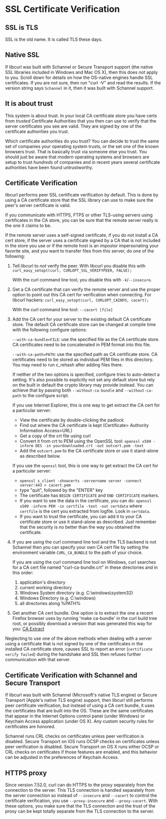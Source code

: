 SSL Certificate Verification
============================

SSL is TLS
----------

SSL is the old name. It is called TLS these days.

Native SSL
----------

If libcurl was built with Schannel or Secure Transport support (the native SSL
libraries included in Windows and Mac OS X), then this does not apply to
you. Scroll down for details on how the OS-native engines handle SSL
certificates. If you are not sure, then run "curl -V" and read the results. If
the version string says `Schannel` in it, then it was built with Schannel
support.

It is about trust
-----------------

This system is about trust. In your local CA certificate store you have certs
from *trusted* Certificate Authorities that you then can use to verify that
the server certificates you see are valid. They are signed by one of the
certificate authorities you trust.

Which certificate authorities do you trust? You can decide to trust the same
set of companies your operating system trusts, or the set one of the known
browsers trust. That is basically trust via someone else you trust. You should
just be aware that modern operating systems and browsers are setup to trust
*hundreds* of companies and in recent years several certificate authorities
have been found untrustworthy.

Certificate Verification
------------------------

libcurl performs peer SSL certificate verification by default. This is done
by using a CA certificate store that the SSL library can use to make sure the
peer's server certificate is valid.

If you communicate with HTTPS, FTPS or other TLS-using servers using
certificates in the CA store, you can be sure that the remote server really is
the one it claims to be.

If the remote server uses a self-signed certificate, if you do not install a CA
cert store, if the server uses a certificate signed by a CA that is not
included in the store you use or if the remote host is an impostor
impersonating your favorite site, and you want to transfer files from this
server, do one of the following:

 1. Tell libcurl to *not* verify the peer. With libcurl you disable this with
    `curl_easy_setopt(curl, CURLOPT_SSL_VERIFYPEER, FALSE);`

    With the curl command line tool, you disable this with `-k`/`--insecure`.

 2. Get a CA certificate that can verify the remote server and use the proper
    option to point out this CA cert for verification when connecting. For
    libcurl hackers: `curl_easy_setopt(curl, CURLOPT_CAINFO, cacert);`

    With the curl command line tool: `--cacert [file]`

 3. Add the CA cert for your server to the existing default CA certificate
    store. The default CA certificate store can be changed at compile time with
    the following configure options:

    `--with-ca-bundle=FILE`: use the specified file as the CA certificate
    store. CA certificates need to be concatenated in PEM format into this
    file.

    `--with-ca-path=PATH`: use the specified path as CA certificate store. CA
    certificates need to be stored as individual PEM files in this directory.
    You may need to run c_rehash after adding files there.

    If neither of the two options is specified, configure tries to auto-detect
    a setting. It's also possible to explicitly not set any default store but
    rely on the built in default the crypto library may provide instead. You
    can achieve that by passing both `--without-ca-bundle` and
    `--without-ca-path` to the configure script.

    If you use Internet Explorer, this is one way to get extract the CA cert
    for a particular server:

     - View the certificate by double-clicking the padlock
     - Find out where the CA certificate is kept (Certificate>
       Authority Information Access>URL)
     - Get a copy of the crt file using curl
     - Convert it from crt to PEM using the OpenSSL tool:
       `openssl x509 -inform DES -in yourdownloaded.crt -out outcert.pem -text`
     - Add the `outcert.pem` to the CA certificate store or use it stand-alone
       as described below.

    If you use the `openssl` tool, this is one way to get extract the CA cert
    for a particular server:

     - `openssl s_client -showcerts -servername server -connect server:443 > cacert.pem`
     - type "quit", followed by the "ENTER" key
     - The certificate has `BEGIN CERTIFICATE` and `END CERTIFICATE` markers.
     - If you want to see the data in the certificate, you can do: `openssl
       x509 -inform PEM -in certfile -text -out certdata` where `certfile` is
       the cert you extracted from logfile. Look in `certdata`.
     - If you want to trust the certificate, you can add it to your CA
       certificate store or use it stand-alone as described. Just remember that
       the security is no better than the way you obtained the certificate.

 4. If you are using the curl command line tool and the TLS backend is not
    Schannel then you can specify your own CA cert file by setting the
    environment variable `CURL_CA_BUNDLE` to the path of your choice.

    If you are using the curl command line tool on Windows, curl searches for
    a CA cert file named "curl-ca-bundle.crt" in these directories and in this
    order:
      1. application's directory
      2. current working directory
      3. Windows System directory (e.g. C:\windows\system32)
      4. Windows Directory (e.g. C:\windows)
      5. all directories along %PATH%

 5. Get another CA cert bundle. One option is to extract the one a recent
    Firefox browser uses by running 'make ca-bundle' in the curl build tree
    root, or possibly download a version that was generated this way for you:
    [CA Extract](https://curl.se/docs/caextract.html)

Neglecting to use one of the above methods when dealing with a server using a
certificate that is not signed by one of the certificates in the installed CA
certificate store, causes SSL to report an error (`certificate verify failed`)
during the handshake and SSL then refuses further communication with that
server.

Certificate Verification with Schannel and Secure Transport
-----------------------------------------------------------

If libcurl was built with Schannel (Microsoft's native TLS engine) or Secure
Transport (Apple's native TLS engine) support, then libcurl still performs
peer certificate verification, but instead of using a CA cert bundle, it uses
the certificates that are built into the OS. These are the same certificates
that appear in the Internet Options control panel (under Windows) or Keychain
Access application (under OS X). Any custom security rules for certificates
are honored.

Schannel runs CRL checks on certificates unless peer verification is disabled.
Secure Transport on iOS runs OCSP checks on certificates unless peer
verification is disabled. Secure Transport on OS X runs either OCSP or CRL
checks on certificates if those features are enabled, and this behavior can be
adjusted in the preferences of Keychain Access.

HTTPS proxy
-----------

Since version 7.52.0, curl can do HTTPS to the proxy separately from the
connection to the server. This TLS connection is handled separately from the
server connection so instead of `--insecure` and `--cacert` to control the
certificate verification, you use `--proxy-insecure` and `--proxy-cacert`.
With these options, you make sure that the TLS connection and the trust of the
proxy can be kept totally separate from the TLS connection to the server.
